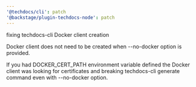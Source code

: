 ```yaml
---
'@techdocs/cli': patch
'@backstage/plugin-techdocs-node': patch
---
```


fixing techdocs-cli Docker client creation

Docker client does not need to be created when --no-docker
option is provided.

If you had DOCKER_CERT_PATH environment variable defined
the Docker client was looking for certificates
and breaking techdocs-cli generate command even with --no-docker
option.

